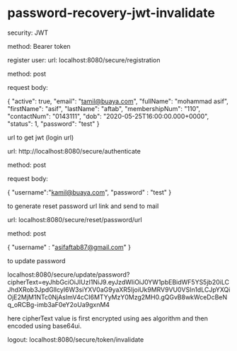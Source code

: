 # password-recovery-jwt-invalidate

security: JWT

method: Bearer token

register user:
url: localhost:8080/secure/registration

method: post

request body:

{
    "active": true,
    "email": "tamil@buaya.com",
    "fullName": "mohammad asif",
    "firstName": "asif",
    "lastName": "aftab",
    "membershipNum": "110",
    "contactNum": "0143111",
    "dob": "2020-05-25T16:00:00.000+0000",
    "status": 1,
    "password": "test"
  }



url to get jwt (login url)

url: http://localhost:8080/secure/authenticate

method: post

request body:

{
	"username":"kamil@buaya.com",
	"password" : "test"
}




to generate reset password url link and send to mail

url: localhost:8080/secure/reset/password/url

method: post

{
	"username" : "asifaftab87@gmail.com"
}


to update password

localhost:8080/secure/update/password?
cipherText=eyJhbGciOiJIUzI1NiJ9.eyJzdWIiOiJ0YW1pbEBidWF5YS5jb20iLCJhdXRob3JpdGllcyI6W3siYXV0aG9yaXR5IjoiUk9MRV9VU0VSIn1dLCJpYXQiOjE2MjM1NTc0NjAsImV4cCI6MTYyMzY0Mzg2MH0.gQGvB8wkWceDcBeNq_oRCBg-imb3aF0eY2oUa9gxnM4

here cipherText value is first encrypted using aes algorithm and then encoded using base64ui.

logout: localhost:8080/secure/token/invalidate


